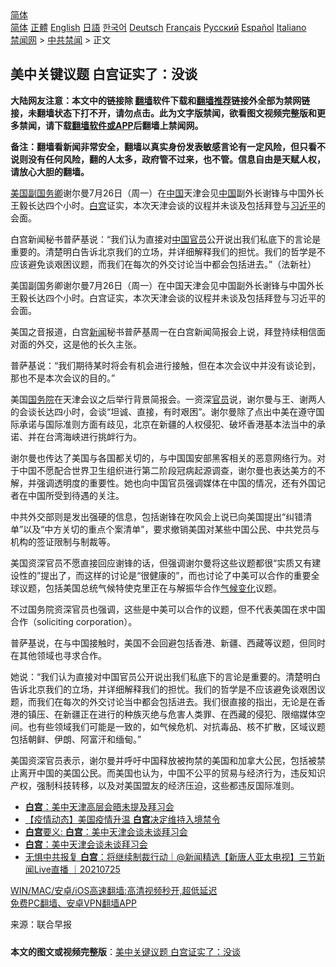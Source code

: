  <!-- 面包屑导航 --> <div class="breadcrumb"><!-- GTranslate: https://gtranslate.io/ -->  <div class="switcher notranslate">  <div class="selected">  <a href="#" onclick="return false;"> 简体</a>  </div>  <div class="option">  <a href="https://www.bannedbook.org" onclick="doGTranslate('zh-CN|zh-CN');jQuery('div.switcher div.selected a').html(jQuery(this).html());return false;" title="简体中文" class="nturl selected"> 简体</a>  <a href="https://www.bannedbook.org/zh-tw/" onclick="doGTranslate('zh-CN|zh-TW');jQuery('div.switcher div.selected a').html(jQuery(this).html());return false;" title="繁體中文" class="nturl"> 正體</a>  <a href="https://www.bannedbook.org/en/" onclick="doGTranslate('zh-CN|en');jQuery('div.switcher div.selected a').html(jQuery(this).html());return false;" title="English" class="nturl"> English</a>  <a href="https://www.bannedbook.org/ja/" onclick="doGTranslate('zh-CN|ja');jQuery('div.switcher div.selected a').html(jQuery(this).html());return false;" title="日本語" class="nturl"> 日語</a>  <a href="https://www.bannedbook.org/ko/" onclick="doGTranslate('zh-CN|ko');jQuery('div.switcher div.selected a').html(jQuery(this).html());return false;" title="한국어" class="nturl"> 한국어</a>  <a href="https://www.bannedbook.org/de/" onclick="doGTranslate('zh-CN|de');jQuery('div.switcher div.selected a').html(jQuery(this).html());return false;" title="Deutsch" class="nturl"> Deutsch</a>  <a href="https://www.bannedbook.org/fr/" onclick="doGTranslate('zh-CN|fr');jQuery('div.switcher div.selected a').html(jQuery(this).html());return false;" title="Français" class="nturl"> Français</a>  <a href="https://www.bannedbook.org/ru/" onclick="doGTranslate('zh-CN|ru');jQuery('div.switcher div.selected a').html(jQuery(this).html());return false;" title="Русский" class="nturl"> Русский</a>  <a href="https://www.bannedbook.org/es/" onclick="doGTranslate('zh-CN|es');jQuery('div.switcher div.selected a').html(jQuery(this).html());return false;" title="Español" class="nturl"> Español</a>  <a href="https://www.bannedbook.org/it/" onclick="doGTranslate('zh-CN|it');jQuery('div.switcher div.selected a').html(jQuery(this).html());return false;" title="Italiano" class="nturl"> Italiano</a>  </div>  </div>      <div class='breadcrumb-sub'><!-- Breadcrumb NavXT 6.3.0 --> <a href="https://www.bannedbook.org/" class="home">禁闻网</a> &gt; <a href="https://www.bannedbook.org/bnews/cbnews/" class="category">中共禁闻</a> &gt; 正文</div></div><h2>美中关键议题 白宫证实了：没谈</h2> <p class="notice"><b>大陆网友注意：本文中的链接除 <a href="https://github.com/bannedbook/fanqiang" >翻墙</a>软件下载和<a href="https://github.com/killgcd/justmysocks/blob/master/README.md">翻墙推荐</a>链接外全部为禁网链接，未翻墙状态下打不开，请勿点击。此为文字版禁闻，欲看图文视频完整版和更多禁闻，请下载<a href="https://github.com/bannedbook/fanqiang">翻墙软件或APP</a>后翻墙上禁闻网。</p><p>备注：翻墙看新闻非常安全，翻墙以真实身份发表敏感言论有一定风险，但只看不说则没有任何风险，翻的人太多，政府管不过来，也不管。信息自由是天赋人权，请放心大胆的翻墙。</b></p>  <div class="entry"> <p id="summary"><a href="https://www.bannedbook.org/bnews/tag/%e7%be%8e%e5%9b%bd/" class="st_tag internal_tag" rel="tag" title="标签 美国 下的日志">美国</a><a href="https://www.bannedbook.org/bnews/tag/%E5%89%AF%E5%9B%BD%E5%8A%A1%E5%8D%BF/" class="st_tag internal_tag" rel="tag" title="标签 副国务卿 下的日志">副国务卿</a>谢尔曼7月26日（周一）在<span class='wp_keywordlink_affiliate'><a href="https://www.bannedbook.org/" title="中国" target="_blank">中国</a></span>天津会见<a href="https://www.bannedbook.org/bnews/tag/%E4%B8%AD%E5%9B%BD/" class="st_tag internal_tag" rel="tag" title="标签 中国 下的日志">中国</a>副外长谢锋与中国外长王毅长达四个小时。<a href="https://www.bannedbook.org/bnews/tag/%e7%99%bd%e5%ae%ab/" class="st_tag internal_tag" rel="tag" title="标签 白宫 下的日志">白宫</a>证实，本次天津会谈的议程并未谈及包括拜登与<a href="https://www.bannedbook.org/bnews/tag/%e4%b9%a0%e8%bf%91%e5%b9%b3/" class="st_tag internal_tag" rel="tag" title="标签 习近平 下的日志">习近平</a>的会面。</p> <p id="conimg">白宫新闻秘书普萨基说：“我们认为直接对<a href="https://www.bannedbook.org/bnews/tag/%E4%B8%AD%E5%9B%BD%E5%AE%98%E5%91%98/" class="st_tag internal_tag" rel="tag" title="标签 中国官员 下的日志">中国官员</a>公开说出我们私底下的言论是重要的。清楚明白告诉北京我们的立场，并详细解释我们的担忧。我们的哲学是不应该避免谈艰困议题，而我们在每次的外交讨论当中都会包括进去。”（法新社）</p> <p>美国副国务卿谢尔曼7月26日（周一）在中国天津会见中国副外长谢锋与中国外长王毅长达四个小时。白宫证实，本次天津会谈的议程并未谈及包括拜登与习近平的会面。</p>  <p>美国之音报道，白宫<span class='wp_keywordlink_affiliate'><a href="https://www.bannedbook.org/" title="新闻">新闻</a></span>秘书普萨基周一在白宫新闻简报会上说，拜登持续相信面对面的外交，这是他的长久主张。</p> <p>普萨基说：“我们期待某时将会有机会进行接触，但在本次会议中并没有谈论到，那也不是本次会议的目的。”</p> <p>美国<a href="https://www.bannedbook.org/bnews/tag/%e5%9b%bd%e5%8a%a1%e9%99%a2/" class="st_tag internal_tag" rel="tag" title="标签 国务院 下的日志">国务院</a>在天津会议之后举行背景简报会。一资深<a href="https://www.bannedbook.org/bnews/tag/%E5%AE%98%E5%91%98/" class="st_tag internal_tag" rel="tag" title="标签 官员 下的日志">官员</a>说，谢尔曼与王、谢两人的会谈长达四小时，会谈“坦诚、直接，有时艰困”。谢尔曼除了点出中美在遵守国际承诺与国际准则方面有歧见，北京在新疆的人权侵犯、破坏香港基本法当中的承诺、并在台湾海峡进行挑衅行为。</p>  <p>谢尔曼也传达了美国与各国都关切的，与中国国安部黑客相关的恶意网络行为。对于中国不愿配合世界卫生组织进行第二阶段冠病起源调查，谢尔曼也表达美方的不解，并强调透明度的重要性。她也向中国官员强调媒体在中国的情况，还有外国记者在中国所受到待遇的关注。</p> <p>中共外交部则是发出强硬的信息，包括谢锋在吹风会上说已向美国提出“纠错清单”以及“中方关切的重点个案清单”，要求撤销美国对某些中国公民、中共党员与机构的签证限制与制裁等。</p> <p>美国资深官员不愿直接回应谢锋的话，但强调谢尔曼将这些议题都很“实质又有建设性的”提出了，而这样的讨论是“很健康的”，而也讨论了中美可以合作的重要全球议题，包括美国总统气候特使克里正在与解振华合作<span class='wp_keywordlink'><a href="https://www.bannedbook.org/bnews/ssgc/20180904/993719.html" title="《魔鬼在统治着我们的世界(23)：环保主义(上)》" target="_blank">气候变化</a></span>议题。</p>  <p>不过国务院资深官员也强调，这些是中美可以合作的议题，但不代表美国在求中国合作（soliciting corporation）。</p> <p>普萨基说，在与中国接触时，美国不会回避包括香港、新疆、西藏等议题，但同时在其他领域也寻求合作。</p> <p>她说：“我们认为直接对中国官员公开说出我们私底下的言论是重要的。清楚明白告诉北京我们的立场，并详细解释我们的担忧。我们的哲学是不应该避免谈艰困议题，而我们在每次的外交讨论当中都会包括进去。我们很直接的指出，无论是在香港的镇压、在新疆正在进行的种族灭绝与危害人类罪、在西藏的侵犯、限缩媒体空间。也有些领域我们可能是一致的，如气候危机、对抗毒品、核不扩散，区域议题包括朝鲜、伊朗、阿富汗和缅甸。”</p>  <p>美国资深官员表示，谢尔曼并呼吁中国释放被拘禁的美国和加拿大公民，包括被禁止离开中国的美国公民。而美国也认为，中国不公平的贸易与经济行为，违反知识产权，强制科技转移，以及对美国盟友的经济压迫，这些都违反国际准则。</p> <ul class='op-related-articles' title='相关阅读'> <li><a href='https://www.bannedbook.org/bnews/comments/20210727/1594907.html' target='_blank'><b>白宫</b>：美中天津高层会晤未提及拜习会</a></li> <li><a href='https://www.bannedbook.org/bnews/bannedvideo/20210727/1594901.html' target='_blank'>【疫情动态】美国疫情升温 <b>白宫</b>决定维持入境禁令</a></li> <li><a href='https://www.bannedbook.org/bnews/headline/20210727/1594844.html' target='_blank'><b>白宫</b>要义: <b>白宫</b>：美中天津会谈未谈拜习会</a></li> <li><a href='https://www.bannedbook.org/bnews/headline/20210727/1594776.html' target='_blank'><b>白宫</b>：美中天津会谈未谈拜习会</a></li> <li><a href='https://www.bannedbook.org/bnews/bannedvideo/20210725/1593958.html' target='_blank'>无惧中共报复 <b>白宫</b>：将继续制裁行动｜@新闻精选【新唐人亚太电视】三节新闻Live直播 ｜20210725</a></li> </ul> <p class="texttj"> <a href="https://github.com/bannedbook/fanqiang/wiki/V2ray%E6%9C%BA%E5%9C%BA" target="_blank">WIN/MAC/安卓/iOS高速翻墙:高清视频秒开,超低延迟</a><br/> <a href="https://github.com/bannedbook/fanqiang/wiki/%E7%A6%81%E9%97%BB%E7%BD%91%E5%AE%89%E5%8D%93%E7%BF%BB%E5%A2%99%E6%96%B0%E9%97%BBAPP" target="_blank">免费PC翻墙、安卓VPN翻墙APP</a></p><p> 来源：联合早报 </p><a name='sharetosocial'></a>  <div style="margin-bottom:5px;padding-bottom:5px;clear:both"> <div id="archive-pix-1" class="banner-ads"> <!-- AuctionX Display platform tag START --> <div id="26318x728x90x621x_ADSLOT2" clicktrack="%%CLICK_URL_ESC%%"></div> <!-- AuctionX Display platform tag END --> </div> <div id="archive-pix-2" class="banner-ads"> <!-- AuctionX Display platform tag START --> <div id="26315x300x250x621x_ADSLOT2" clicktrack="%%CLICK_URL_ESC%%"></div> <!-- AuctionX Display platform tag END --> </div> </div>  <div id="archive-pix-1" class="banner-ads"> <!-- AuctionX Display platform tag START --> <div id="26318x728x90x621x_ADSLOT3" clicktrack="%%CLICK_URL_ESC%%"></div> <!-- AuctionX Display platform tag END --> </div> <div><b>本文的图文或视频完整版</b>：<a href='https://www.bannedbook.org/bnews/cbnews/20210727/1594917.html'>美中关键议题 白宫证实了：没谈</a></div>  </div><!--END ENTRY--> 